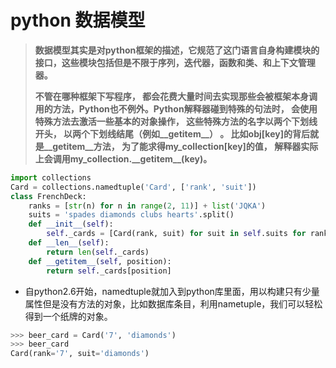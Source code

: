 # python 数据模型

> **数据模型其实是对python框架的描述，它规范了这门语言自身构建模块的接口，这些模块包括但是不限于序列，迭代器，函数和类、和上下文管理器。**
>
> **不管在哪种框架下写程序， 都会花费大量时间去实现那些会被框架本身调用的方法，Python也不例外。Python解释器碰到特殊的句法时， 会使用特殊方法去激活一些基本的对象操作， 这些特殊方法的名字以两个下划线开头， 以两个下划线结尾（例如\_\_getitem\_\_） 。 比如obj\[key\]的背后就是\_\_getitem\_\_方法， 为了能求得my\_collection\[key\]的值， 解释器实际上会调用my\_collection.\_\_getitem\_\_\(key\)。**

```py
import collections
Card = collections.namedtuple('Card', ['rank', 'suit'])
class FrenchDeck:
    ranks = [str(n) for n in range(2, 11)] + list('JQKA')
    suits = 'spades diamonds clubs hearts'.split()
    def __init__(self):
        self._cards = [Card(rank, suit) for suit in self.suits for rank in self.ranks]
    def __len__(self):
        return len(self._cards)
    def __getitem__(self, position):
        return self._cards[position]

```

* 自python2.6开始，namedtuple就加入到python库里面，用以构建只有少量属性但是没有方法的对象，比如数据库条目，利用nametuple，我们可以轻松得到一个纸牌的对象。

```py
>>> beer_card = Card('7', 'diamonds')
>>> beer_card
Card(rank='7', suit='diamonds')
```



